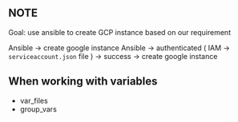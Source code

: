 ## NOTE 
Goal:  use ansible to create GCP instance based on our requirement 

Ansible -> create google instance 
Ansible -> authenticated ( IAM -> `serviceaccount.json` file )
        -> success -> create google instance


## When working with variables 
- var_files
- group_vars 